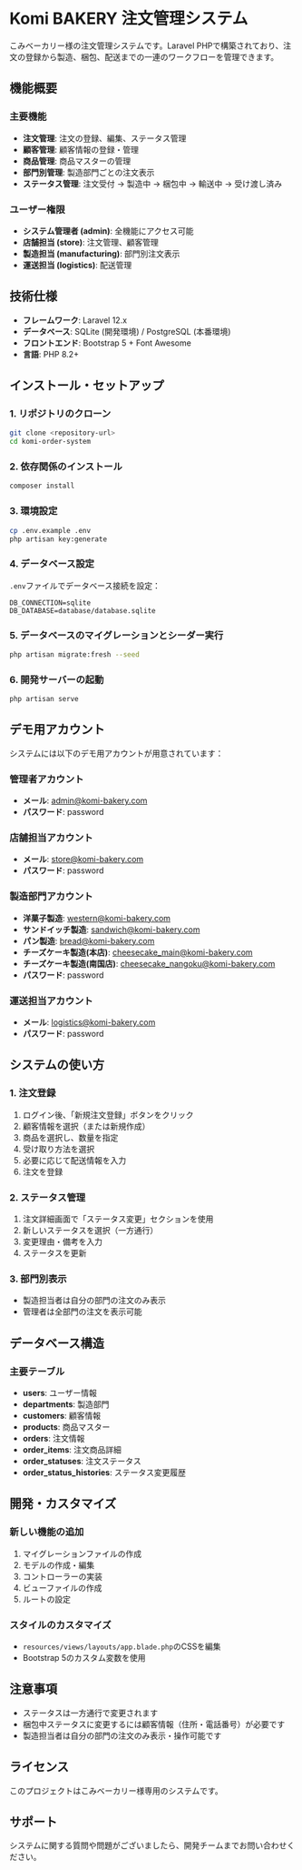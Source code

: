 # Komi BAKERY 注文管理システム

こみベーカリー様の注文管理システムです。Laravel PHPで構築されており、注文の登録から製造、梱包、配送までの一連のワークフローを管理できます。

## 機能概要

### 主要機能
- **注文管理**: 注文の登録、編集、ステータス管理
- **顧客管理**: 顧客情報の登録・管理
- **商品管理**: 商品マスターの管理
- **部門別管理**: 製造部門ごとの注文表示
- **ステータス管理**: 注文受付 → 製造中 → 梱包中 → 輸送中 → 受け渡し済み

### ユーザー権限
- **システム管理者 (admin)**: 全機能にアクセス可能
- **店舗担当 (store)**: 注文管理、顧客管理
- **製造担当 (manufacturing)**: 部門別注文表示
- **運送担当 (logistics)**: 配送管理

## 技術仕様

- **フレームワーク**: Laravel 12.x
- **データベース**: SQLite (開発環境) / PostgreSQL (本番環境)
- **フロントエンド**: Bootstrap 5 + Font Awesome
- **言語**: PHP 8.2+

## インストール・セットアップ

### 1. リポジトリのクローン
```bash
git clone <repository-url>
cd komi-order-system
```

### 2. 依存関係のインストール
```bash
composer install
```

### 3. 環境設定
```bash
cp .env.example .env
php artisan key:generate
```

### 4. データベース設定
`.env`ファイルでデータベース接続を設定：
```env
DB_CONNECTION=sqlite
DB_DATABASE=database/database.sqlite
```

### 5. データベースのマイグレーションとシーダー実行
```bash
php artisan migrate:fresh --seed
```

### 6. 開発サーバーの起動
```bash
php artisan serve
```

## デモ用アカウント

システムには以下のデモ用アカウントが用意されています：

### 管理者アカウント
- **メール**: admin@komi-bakery.com
- **パスワード**: password

### 店舗担当アカウント
- **メール**: store@komi-bakery.com
- **パスワード**: password

### 製造部門アカウント
- **洋菓子製造**: western@komi-bakery.com
- **サンドイッチ製造**: sandwich@komi-bakery.com
- **パン製造**: bread@komi-bakery.com
- **チーズケーキ製造(本店)**: cheesecake_main@komi-bakery.com
- **チーズケーキ製造(南国店)**: cheesecake_nangoku@komi-bakery.com
- **パスワード**: password

### 運送担当アカウント
- **メール**: logistics@komi-bakery.com
- **パスワード**: password

## システムの使い方

### 1. 注文登録
1. ログイン後、「新規注文登録」ボタンをクリック
2. 顧客情報を選択（または新規作成）
3. 商品を選択し、数量を指定
4. 受け取り方法を選択
5. 必要に応じて配送情報を入力
6. 注文を登録

### 2. ステータス管理
1. 注文詳細画面で「ステータス変更」セクションを使用
2. 新しいステータスを選択（一方通行）
3. 変更理由・備考を入力
4. ステータスを更新

### 3. 部門別表示
- 製造担当者は自分の部門の注文のみ表示
- 管理者は全部門の注文を表示可能

## データベース構造

### 主要テーブル
- **users**: ユーザー情報
- **departments**: 製造部門
- **customers**: 顧客情報
- **products**: 商品マスター
- **orders**: 注文情報
- **order_items**: 注文商品詳細
- **order_statuses**: 注文ステータス
- **order_status_histories**: ステータス変更履歴

## 開発・カスタマイズ

### 新しい機能の追加
1. マイグレーションファイルの作成
2. モデルの作成・編集
3. コントローラーの実装
4. ビューファイルの作成
5. ルートの設定

### スタイルのカスタマイズ
- `resources/views/layouts/app.blade.php`のCSSを編集
- Bootstrap 5のカスタム変数を使用

## 注意事項

- ステータスは一方通行で変更されます
- 梱包中ステータスに変更するには顧客情報（住所・電話番号）が必要です
- 製造担当者は自分の部門の注文のみ表示・操作可能です

## ライセンス

このプロジェクトはこみベーカリー様専用のシステムです。

## サポート

システムに関する質問や問題がございましたら、開発チームまでお問い合わせください。
